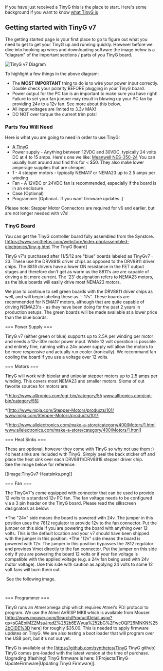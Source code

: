 If you have just received a TinyG this is the place to start. Here's some background if you want to know [what TinyG is](https://github.com/synthetos/TinyG/wiki/What-is-TinyG)

## Getting started with TinyG v7
The getting started page is your first place to go to figure out what you need to get to get your TinyG up and running quickly. However before we dive into hooking up wires and downloading software the image below is a "diagram" of the important sections / parts of you TinyG board. 

![TinyG v7 Diagram](https://www.dropbox.com/s/92r2bt5p6fqlw08/TinyGv7-2.png)

To highlight a few things in the above diagram:

* The **MOST IMPORTANT** thing to do is to wire your power input correctly. Double check your polarity BEFORE plugging in your TinyG board.
* Power output for the PC fan is an important to make sure you have right! Failure to set your fan jumper may result in blowing up your PC fan by providing 24v to a 12v fan. See more about this below. 
* All input voltages are limited to 3.3v MAX! 
* DO NOT over torque the current trim pots!

### Parts You Will Need
Here is what you are going to need in order to use TinyG: 

* [A TinyG](https://www.synthetos.com/webstore/index.php/assembled-electronics/tiny-g.html)
* Power supply - Anything between 12VDC and 30VDC, typically 24 volts DC at 4 to 15 amps. Here's one we like: [Meanwell NES-350-24](http://www.jameco.com/webapp/wcs/stores/servlet/ProductDisplay?langId=-1&storeId=10001&catalogId=10001&pa=2149600&productId=2149600&keyCode=WSF&CID=GOOG&gclid=CKGp2eipk7UCFWGnPAod9jMAKA) You can usually hunt around and find this for < $50. They also make lower amperage supplies that are cheaper.
* 1 - 4 stepper motors - typically NEMA17 or NEMA23 up to 2.5 amps per winding
* Fan - A 12VDC or 24VDC fan is recommended, especially if the board is in an enclosure 
* Case (Optional) 
* Programmer (Optional.. If you want firmware updates..)

Please note: Stepper Motor Connectors are required for v6 and earlier, but are not longer needed with v7s!

### TinyG Board
You can get the TinyG controller board fully assembled from the Synstore.<br> [https://www.synthetos.com/webstore/index.php/assembled-electronics/tiny-g.html The TinyG Board] 

TinyG v7's purchased after 11/5/12 are "blue" boards labeled as TinyGv7 - 23. These use the DRV8818 driver chips as opposed to the DRV8811 driver chips. The 8818 drivers have a lower ON resistance in the FET output stages and therefore don't get as warm as the 8811's are are capable of driving a bit more current. The '23' designation refers to NEMA23 motors, as the blue boards will easily drive most NEMA23 motors. 

We plan to continue to sell green boards with the DRV8811 driver chips as well, and will begin labeling these as '- 17s". These boards are recommended for NEMA17 motors, although that are quite capable of driving NEMA23's - as they have been doing for the past 2 years in production setups. The green boards will be made available at a lower price than the blue boards. 

=== Power Supply  ===

TinyG v7 (either green or blue) supports up to 2.5A per winding per motor and needs a 12v-30v motor power input. While 12 volt operation is possible and entirely fine, running with a 24v power supply will allow the motors to be more responsive and actually run cooler (ironically). We recommand fan cooling the board if you use a voltage over 12 volts. 

=== Motors  ===

TinyG will work with bipolar and unipolar stepper motors up to 2.5 amps per winding. This covers most NEMA23 and smaller motors. Slome of out favorite sources for motors are: 

*[http://www.alltronics.com/cgi-bin/category/55 www.alltronics.com/cgi-bin/category/55]

*[http://www.mpja.com/Stepper-Motors/products/101/ www.mpja.com/Stepper-Motors/products/101/]

*[http://www.allelectronics.com/make-a-store/category/400/Motors/1.html www.allelectronics.com/make-a-store/category/400/Motors/1.html]<br>

=== Heat Sinks  ===

These are optional, however they come with TinyG so why not use them&nbsp;:)<br> 4x heat sinks are included with TinyG. Simply peel the back sticker off and place the heat sink over each DRV8811/DRV8818 stepper driver chip. <br> See the image below for reference. 

[[Image:TinyGv7-Heatsinks.png]] 

=== Fan  ===

The TinyGv7's come equipped with connector that can be used to provide 12 volts to a standard 12v PC fan. The fan voltage needs to be configured via a 3 pin header on the TinyG board. Please read the silkscreen designators as below: 

*The "24v" side means the board is powered with 24v. The jumper in this position uses the 7812 regulator to provide 12v to the fan connector. Put the jumper on this side if you are powering the board with anything over 12 volts. This is the default location and your v7 should have been shipped with the jumper in this position. 
*The "12v" side means the board is powered with 12v. The jumper in this position bypasses the 7812 regulator and provides Vmot directly to the fan connector. Put the jumper on this side only if you are powering the board 12 volts or if your fan voltage is compatible with the applied voltage (e.g. a 24v fan being used with 24v motor voltage). Use this side with caution as applying 24 volts to some 12 volt fans will burn them out.

&nbsp;See the following image.<br> 

<br> 

=== Programmer  ===

TinyG runs an Atmel xmega chip which requires Atmel's PDI protocol to program. We use the Atmel AVRISP MKII which is available from Mouser [http://www.mouser.com/Search/ProductDetail.aspx?qs=sGAEpiMZZMsaJrqdZ%252b6EWyua%252bG%2FwcOQP26MNKN%252bCIDE%3D here] for roughly $35.00. This is needed to apply firmware updates on TinyG. We are also testing a boot loader that will program over the USB port, but it's not out yet.<br> 

TinyG is available at the [https://github.com/synthetos/TinyG TinyG github]<br> TinyG comes pre-loaded with the latest version at the time of purchase. Upgrading (flashing) TinyG firmware is here: [[Projects:TinyG-UpdateFirmware|Updating TinyG Firmware]].